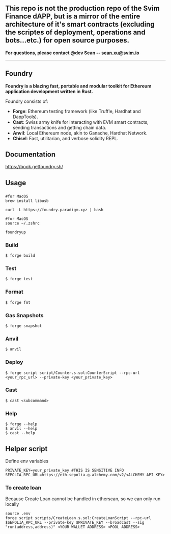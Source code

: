 ## This repo is not the production repo of the Svim Finance dAPP, but is a mirror of the entire architecture of it's smart contracts (excluding the scriptes of deployment, operations and bots...etc.) for open source purposes.

**For questions, please contact @dev Sean -- sean.xu@svim.io**

-----------------------------------------------

## Foundry

**Foundry is a blazing fast, portable and modular toolkit for Ethereum application development written in Rust.**

Foundry consists of:

-   **Forge**: Ethereum testing framework (like Truffle, Hardhat and DappTools).
-   **Cast**: Swiss army knife for interacting with EVM smart contracts, sending transactions and getting chain data.
-   **Anvil**: Local Ethereum node, akin to Ganache, Hardhat Network.
-   **Chisel**: Fast, utilitarian, and verbose solidity REPL.

## Documentation

https://book.getfoundry.sh/

## Usage

### 
```
#for MacOS
brew install libusb

curl -L https://foundry.paradigm.xyz | bash

#for MacOS
source ~/.zshrc 

foundryup
```
### Build

```shell
$ forge build
```

### Test

```shell
$ forge test
```

### Format

```shell
$ forge fmt
```

### Gas Snapshots

```shell
$ forge snapshot
```

### Anvil

```shell
$ anvil
```

### Deploy

```shell
$ forge script script/Counter.s.sol:CounterScript --rpc-url <your_rpc_url> --private-key <your_private_key>
```

### Cast

```shell
$ cast <subcommand>
```

### Help

```shell
$ forge --help
$ anvil --help
$ cast --help
```

## Helper script
Define env variables
```
PRIVATE_KEY=your_private_key #THIS IS SENSITIVE INFO
SEPOLIA_RPC_URL=https://eth-sepolia.g.alchemy.com/v2/<ALCHEMY API KEY>
```
### To create loan
Because Create Loan cannot be handled in etherscan, so we can only run locally
```
source .env
forge script scripts/CreateLoan.s.sol:CreateLoanScript --rpc-url $SEPOLIA_RPC_URL --private-key $PRIVATE_KEY --broadcast --sig "run(address,address)" <YOUR WALLET ADDRESS> <POOL ADDRESS>
```
